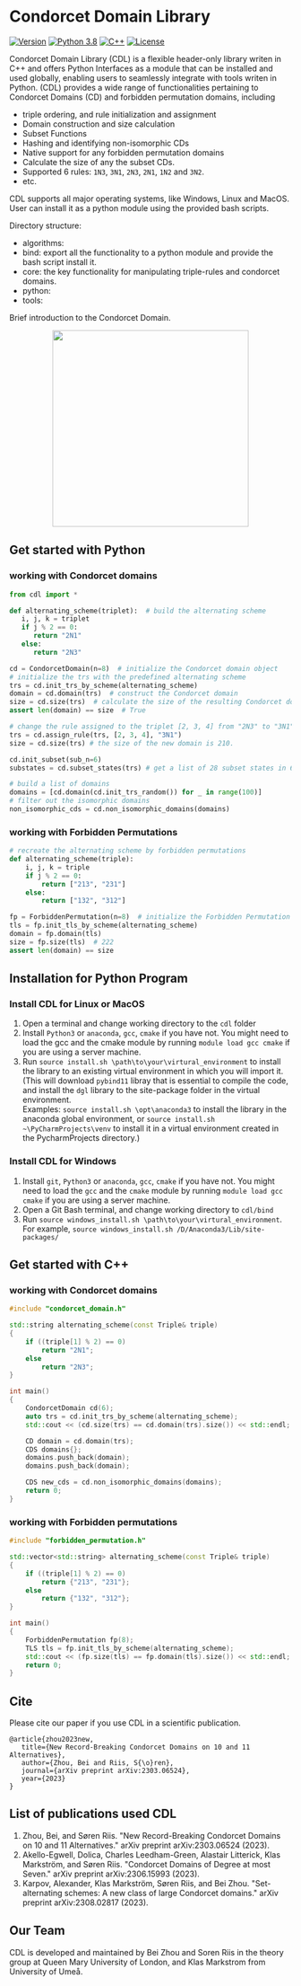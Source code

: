 # Condorcet Domain Library 

[![Version](https://img.shields.io/badge/Version-1.1-green.svg)]()
[![Python 3.8](https://img.shields.io/badge/Python-3.6+-blue.svg)](https://www.python.org/downloads/release/python-380/)
[![C++](https://img.shields.io/badge/C++-17-blue.svg?style=flat&logo=c%2B%2B)]()
[![License](https://img.shields.io/badge/License-Apache%202.0-blue.svg)](./license)

Condorcet Domain Library (CDL) is a flexible header-only library writen in C++ and offers Python Interfaces as a module that can be
installed and used globally, enabling users to seamlessly integrate with tools writen in Python.  (CDL)
provides a wide range of functionalities pertaining to Condorcet Domains (CD) and forbidden permutation domains, including
- triple ordering, and rule initialization and assignment
- Domain construction and size calculation
- Subset Functions
- Hashing and identifying non-isomorphic CDs
- Native support for any forbidden permutation domains
- Calculate the size of any the subset CDs.
- Supported 6 rules: `1N3`, `3N1`, `2N3`, `2N1`, `1N2` and `3N2`.
- etc.

CDL supports all major operating systems, like Windows, Linux and MacOS. User can install it as a python module using 
the provided bash scripts. 

Directory structure:
- algorithms: 
- bind: export all the functionality to a python module and provide the bash script install it. 
- core: the key functionality for manipulating triple-rules and condorcet domains.
- python: 
- tools: 

Brief introduction to the Condorcet Domain.

<p align="center">
  <img src="https://www.parisschoolofeconomics.eu/local/cache-vignettes/L690xH373/2-5-et-5-pse-mai-2021-xl-f57ef.png"
        style="width:350px;">
</p>

## Get started with Python
### working with Condorcet domains
```python
from cdl import *

def alternating_scheme(triplet):  # build the alternating scheme 
   i, j, k = triplet
   if j % 2 == 0:
      return "2N1"
   else:
      return "2N3"

cd = CondorcetDomain(n=8)  # initialize the Condorcet domain object
# initialize the trs with the predefined alternating scheme 
trs = cd.init_trs_by_scheme(alternating_scheme)
domain = cd.domain(trs)  # construct the Condorcet domain
size = cd.size(trs)  # calculate the size of the resulting Condorcet domain (222)
assert len(domain) == size  # True

# change the rule assigned to the triplet [2, 3, 4] from "2N3" to "3N1"
trs = cd.assign_rule(trs, [2, 3, 4], "3N1")
size = cd.size(trs) # the size of the new domain is 210.

cd.init_subset(sub_n=6)
substates = cd.subset_states(trs) # get a list of 28 subset states in 6 alternatives

# build a list of domains
domains = [cd.domain(cd.init_trs_random()) for _ in range(100)]
# filter out the isomorphic domains
non_isomorphic_cds = cd.non_isomorphic_domains(domains)  
```
### working with Forbidden Permutations
```python
# recreate the alternating scheme by forbidden permutations
def alternating_scheme(triple):  
    i, j, k = triple
    if j % 2 == 0:
        return ["213", "231"]
    else:
        return ["132", "312"]

fp = ForbiddenPermutation(n=8)  # initialize the Forbidden Permutation object
tls = fp.init_tls_by_scheme(alternating_scheme)
domain = fp.domain(tls)
size = fp.size(tls)  # 222
assert len(domain) == size
```

## Installation for Python Program
### Install CDL for Linux or MacOS
1. Open a terminal and change working directory to the `cdl` folder
2. Install `Python3` or `anaconda`, `gcc`, `cmake` if you have not. You might need to load the gcc
   and the cmake module by running `module load gcc cmake` if you are using a server machine. 
3. Run `source install.sh \path\to\your\virtural_environment` to install 
   the library to an existing virtual environment in which you will import it.
   (This will download `pybind11` libray that is essential to compile the code,
   and install the `dgl` library to the site-package folder in the virtual environment.
   <br />
   Examples: `source install.sh \opt\anaconda3` to install the library in the anaconda global environment, 
   or `source install.sh ~\PyCharmProjects\venv` to install it in a virtual environment
   created in the PycharmProjects directory.) 

### Install CDL for Windows
1. Install `git`, `Python3` or `anaconda`, `gcc`, `cmake` if you have not. You might need to load the `gcc`
   and the `cmake` module by running `module load gcc cmake` if you are using a server machine.
2. Open a Git Bash terminal, and change working directory to `cdl/bind`
3. Run `source windows_install.sh \path\to\your\virtural_environment`. For example, 
   `source windows_install.sh /D/Anaconda3/Lib/site-packages/`

## Get started with C++
### working with Condorcet domains
```c++
#include "condorcet_domain.h"

std::string alternating_scheme(const Triple& triple)
{
    if ((triple[1] % 2) == 0)
        return "2N1";
    else
        return "2N3";
}

int main()
{
    CondorcetDomain cd(6);
    auto trs = cd.init_trs_by_scheme(alternating_scheme);
    std::cout << (cd.size(trs) == cd.domain(trs).size()) << std::endl;

    CD domain = cd.domain(trs);
    CDS domains{};
    domains.push_back(domain);
    domains.push_back(domain);

    CDS new_cds = cd.non_isomorphic_domains(domains);
    return 0;
}

```
### working with Forbidden permutations
```c++
#include "forbidden_permutation.h"

std::vector<std::string> alternating_scheme(const Triple& triple)
{
    if ((triple[1] % 2) == 0)
        return {"213", "231"};
    else
        return {"132", "312"};
}

int main()
{
    ForbiddenPermutation fp(8);
    TLS tls = fp.init_tls_by_scheme(alternating_scheme);
    std::cout << (fp.size(tls) == fp.domain(tls).size()) << std::endl;
    return 0;
}
```

## Cite
Please cite our paper if you use CDL in a scientific publication.
```
@article{zhou2023new,
   title={New Record-Breaking Condorcet Domains on 10 and 11 Alternatives},
   author={Zhou, Bei and Riis, S{\o}ren},
   journal={arXiv preprint arXiv:2303.06524},
   year={2023}
}
```

## List of publications used CDL

1. Zhou, Bei, and Søren Riis. "New Record-Breaking Condorcet Domains on 10 and 11 Alternatives." arXiv preprint arXiv:2303.06524 (2023).
2. Akello-Egwell, Dolica, Charles Leedham-Green, Alastair Litterick, Klas Markström, and Søren Riis. "Condorcet Domains of Degree at most Seven." arXiv preprint arXiv:2306.15993 (2023).
3. Karpov, Alexander, Klas Markström, Søren Riis, and Bei Zhou. "Set-alternating schemes: A new class of large Condorcet domains." arXiv preprint arXiv:2308.02817 (2023).
## Our Team
CDL is developed and maintained by Bei Zhou and Soren Riis in the theory group at Queen Mary University of London, and Klas Markstrom
from University of Umeå.





